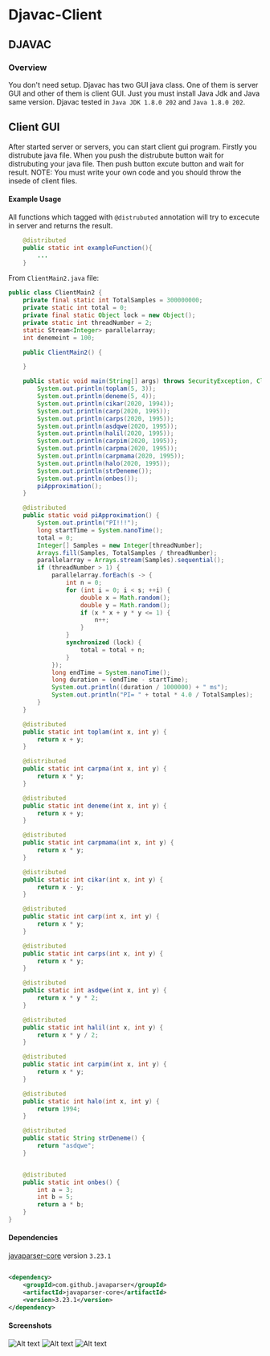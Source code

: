 # Djavac-Client

## DJAVAC

### Overview

You don't need setup. Djavac has two GUI java class. One of them is server GUI and other of them is client GUI. Just you
must install Java Jdk and Java same version. Djavac tested in `Java JDK 1.8.0 202` and `Java 1.8.0 202`.

## Client GUI

After started server or servers, you can start client gui program. Firstly you distrubute java file. When you push the
distrubute button wait for distrubuting your java file. Then push button excute button and wait for result. NOTE: You
must write your own code and you should throw the insede of client files.

#### Example Usage
All functions which tagged with `@distrubuted` annotation will try to excecute in server and returns the result.
```java
    @distributed
    public static int exampleFunction(){
        ...
    }
```
From `ClientMain2.java` file:
```java
public class ClientMain2 {
    private final static int TotalSamples = 300000000;
    private static int total = 0;
    private final static Object lock = new Object();
    private static int threadNumber = 2;
    static Stream<Integer> parallelarray;
    int denemeint = 100;

    public ClientMain2() {

    }

    public static void main(String[] args) throws SecurityException, ClassNotFoundException, FileNotFoundException {
        System.out.println(toplam(5, 3));
        System.out.println(deneme(5, 4));
        System.out.println(cikar(2020, 1994));
        System.out.println(carp(2020, 1995));
        System.out.println(carps(2020, 1995));
        System.out.println(asdqwe(2020, 1995));
        System.out.println(halil(2020, 1995));
        System.out.println(carpim(2020, 1995));
        System.out.println(carpma(2020, 1995));
        System.out.println(carpmama(2020, 1995));
        System.out.println(halo(2020, 1995));
        System.out.println(strDeneme());
        System.out.println(onbes());
        piApproximation();
    }

    @distributed
    public static void piApproximation() {
        System.out.println("PI!!!");
        long startTime = System.nanoTime();
        total = 0;
        Integer[] Samples = new Integer[threadNumber];
        Arrays.fill(Samples, TotalSamples / threadNumber);
        parallelarray = Arrays.stream(Samples).sequential();
        if (threadNumber > 1) {
            parallelarray.forEach(s -> {
                int n = 0;
                for (int i = 0; i < s; ++i) {
                    double x = Math.random();
                    double y = Math.random();
                    if (x * x + y * y <= 1) {
                        n++;
                    }
                }
                synchronized (lock) {
                    total = total + n;
                }
            });
            long endTime = System.nanoTime();
            long duration = (endTime - startTime);
            System.out.println((duration / 1000000) + " ms");
            System.out.println("PI= " + total * 4.0 / TotalSamples);
        }
    }

    @distributed
    public static int toplam(int x, int y) {
        return x + y;
    }

    @distributed
    public static int carpma(int x, int y) {
        return x * y;
    }

    @distributed
    public static int deneme(int x, int y) {
        return x + y;
    }

    @distributed
    public static int carpmama(int x, int y) {
        return x * y;
    }

    @distributed
    public static int cikar(int x, int y) {
        return x - y;
    }

    @distributed
    public static int carp(int x, int y) {
        return x * y;
    }

    @distributed
    public static int carps(int x, int y) {
        return x * y;
    }

    @distributed
    public static int asdqwe(int x, int y) {
        return x * y * 2;
    }

    @distributed
    public static int halil(int x, int y) {
        return x * y / 2;
    }

    @distributed
    public static int carpim(int x, int y) {
        return x * y;
    }

    @distributed
    public static int halo(int x, int y) {
        return 1994;
    }

    @distributed
    public static String strDeneme() {
        return "asdqwe";
    }


    @distributed
    public static int onbes() {
        int a = 3;
        int b = 5;
        return a * b;
    }
}
```

#### Dependencies

[javaparser-core](https://github.com/javaparser/javaparser) version `3.23.1`

```xml

<dependency>
    <groupId>com.github.javaparser</groupId>
    <artifactId>javaparser-core</artifactId>
    <version>3.23.1</version>
</dependency>
```

#### Screenshots

![Alt text](screenshots/Client-1.jpg?raw=true "Empty Stage")
![Alt text](screenshots/Client-2.jpg?raw=true "First Stage")
![Alt text](screenshots/Client-3.jpg?raw=true "Second Stage")
